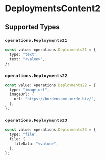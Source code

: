 # DeploymentsContent2


## Supported Types

### `operations.Deployments21`

```typescript
const value: operations.Deployments21 = {
  type: "text",
  text: "<value>",
};
```

### `operations.Deployments22`

```typescript
const value: operations.Deployments22 = {
  type: "image_url",
  imageUrl: {
    url: "https://burdensome-horde.biz/",
  },
};
```

### `operations.Deployments23`

```typescript
const value: operations.Deployments23 = {
  type: "file",
  file: {
    fileData: "<value>",
  },
};
```

